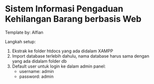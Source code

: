 # Sistem Informasi Pengaduan Kehilangan Barang berbasis Web

Template by: Alfian

Langkah setup:

1. Ekstrak ke folder htdocs yang ada didalam XAMPP
2. Import database terlebih dahulu, nama database harus sama dengan yang ada didalam folder db
3. Default user untuk login ke dalam admin panel:
   - username: admin
   - password: admin
